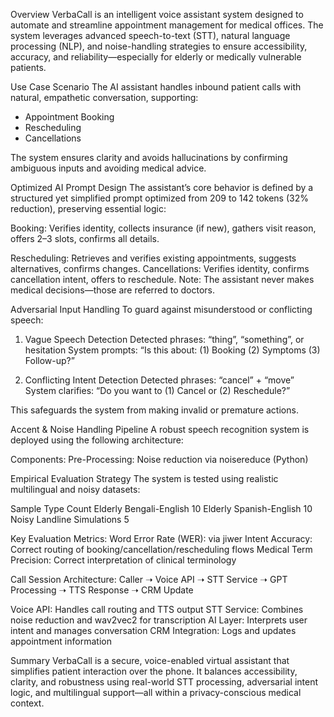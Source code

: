 Overview
VerbaCall is an intelligent voice assistant system designed to automate and streamline appointment management for medical offices. The system leverages advanced speech-to-text (STT), natural language processing (NLP), and noise-handling strategies to ensure accessibility, accuracy, and reliability—especially for elderly or medically vulnerable patients.

Use Case Scenario
The AI assistant handles inbound patient calls with natural, empathetic conversation, supporting:
- Appointment Booking
- Rescheduling
- Cancellations

The system ensures clarity and avoids hallucinations by confirming ambiguous inputs and avoiding medical advice.

Optimized AI Prompt Design
The assistant’s core behavior is defined by a structured yet simplified prompt optimized from 209 to 142 tokens (32% reduction), preserving essential logic:

Booking: Verifies identity, collects insurance (if new), gathers visit reason, offers 2–3 slots, confirms all details.

Rescheduling: Retrieves and verifies existing appointments, suggests alternatives, confirms changes.
Cancellations: Verifies identity, confirms cancellation intent, offers to reschedule.
Note: The assistant never makes medical decisions—those are referred to doctors.

Adversarial Input Handling
To guard against misunderstood or conflicting speech:

1. Vague Speech Detection
Detected phrases: “thing”, “something”, or hesitation
System prompts:
“Is this about: (1) Booking (2) Symptoms (3) Follow-up?”

2. Conflicting Intent Detection
Detected phrases: “cancel” + “move”
System clarifies:
“Do you want to (1) Cancel or (2) Reschedule?”

This safeguards the system from making invalid or premature actions.

Accent & Noise Handling Pipeline
A robust speech recognition system is deployed using the following architecture:

Components:
Pre-Processing: Noise reduction via noisereduce (Python)


Empirical Evaluation Strategy
The system is tested using realistic multilingual and noisy datasets:

Sample Type	Count
Elderly Bengali-English	10
Elderly Spanish-English	10
Noisy Landline Simulations	5

Key Evaluation Metrics:
Word Error Rate (WER): via jiwer
Intent Accuracy: Correct routing of booking/cancellation/rescheduling flows
Medical Term Precision: Correct interpretation of clinical terminology

Call Session Architecture:
Caller ➝ Voice API ➝ STT Service ➝ GPT Processing ➝ TTS Response ➝ CRM Update

Voice API: Handles call routing and TTS output
STT Service: Combines noise reduction and wav2vec2 for transcription
AI Layer: Interprets user intent and manages conversation
CRM Integration: Logs and updates appointment information

Summary
VerbaCall is a secure, voice-enabled virtual assistant that simplifies patient interaction over the phone. It balances accessibility, clarity, and robustness using real-world STT processing, adversarial intent logic, and multilingual support—all within a privacy-conscious medical context.